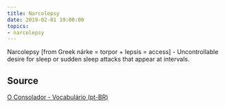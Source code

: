 ```yaml
---
title: Narcolepsy
date: 2019-02-01 19:00:00
topics:
- narcolepsy
---
```


Narcolepsy [from Greek nárke = torpor + lepsis = access] - Uncontrollable
desire for sleep or sudden sleep attacks that appear at intervals.


## Source
[O Consolador - Vocabulário (pt-BR)](http://www.oconsolador.com.br/linkfixo/vocabulario/principal.html)
